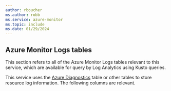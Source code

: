 ```yaml
---
author: rboucher
ms.author: robb
ms.service: azure-monitor
ms.topic: include
ms.date: 01/29/2024
---
```


## Azure Monitor Logs tables

This section refers to all of the Azure Monitor Logs tables relevant to this service, which are available for query by Log Analytics using Kusto queries.

This service uses the [Azure Diagnostics](/azure/azure-monitor/reference/tables/azurediagnostics) table or other tables to store resource log information. The following columns are relevant.

